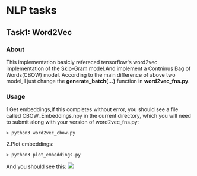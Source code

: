 
# NLP tasks
## Task1:  Word2Vec
### About
This implementation basicly refereced tensorflow's word2vec implementation of the [Skip-Gram](https://www.tensorflow.org/tutorials/word2vec) model.And implement a Contninus Bag of Words(CBOW) model.
According to the main difference of above two model, I just change the **generate_batch(...)** function in **word2vec_fns.py**. 

### Usage
1.Get embeddings,If this completes without error, you should see a file called CBOW_Embeddings.npy in the current directory, which you will need to submit along with your version of word2vec_fns.py:
```
> python3 word2vec_cbow.py
```
2.Plot embeddings:
```
> python3 plot_embeddings.py
```
And you should see this:
![](https://raw.githubusercontent.com/ZoeShaw101/NLP_tasks/master/Word2Vec_CBOW/docs/tsne_embeddings.png)



